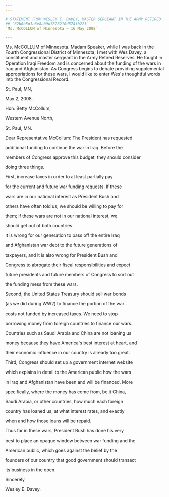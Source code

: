 ```yaml
---
---

# STATEMENT FROM WESLEY E. DAVEY, MASTER SERGEANT IN THE ARMY RETIRED  RESERVES
## `62b0b5d1a6e8ab9d7826210d574fb225`
`Ms. McCOLLUM of Minnesota — 16 May 2008`

---
```



Ms. McCOLLUM of Minnesota. Madam Speaker, while I was back in the 
Fourth Congressional District of Minnesota, I met with Wes Davey, a 
constituent and master sergeant in the Army Retired Reserves. He fought 
in Operation Iraqi Freedom and is concerned about the funding of the 
wars in Iraq and Afghanistan. As Congress begins to debate providing 
supplemental appropriations for these wars, I would like to enter Wes's 
thoughtful words into the Congressional Record.


























 St. Paul, MN,




























May 2, 2008.


 Hon. Betty McCollum,


 Western Avenue North,


 St. Paul, MN.



 Dear Representative McCollum:
The President has requested 


 additional funding to continue the war in Iraq. Before the 


 members of Congress approve this budget, they should consider 


 doing three things.



 First, increase taxes in order to at least partially pay 


 for the current and future war funding requests. If these 


 wars are in our national interest as President Bush and 


 others have often told us, we should be willing to pay for 


 them; if these wars are not in our national interest, we 


 should get out of both countries.



 It is wrong for our generation to pass off the entire Iraq 


 and Afghanistan war debt to the future generations of 


 taxpayers, and it is also wrong for President Bush and 


 Congress to abrogate their fiscal responsibilities and expect 


 future presidents and future members of Congress to sort out 


 the funding mess from these wars.



 Second, the United States Treasury should sell war bonds 


 (as we did during WW2) to finance the portion of the war 


 costs not funded by increased taxes. We need to stop 


 borrowing money from foreign countries to finance our wars. 


 Countries such as Saudi Arabia and China are not loaning us 


 money because they have America's best interest at heart, and 


 their economic influence in our country is already too great.



 Third, Congress should set up a government internet website 


 which explains in detail to the American public how the wars 


 in Iraq and Afghanistan have been and will be financed. More 


 specifically, where the money has come from, be it China, 


 Saudi Arabia, or other countries, how much each foreign 


 country has loaned us, at what interest rates, and exactly 


 when and how those loans will be repaid.



 Thus far in these wars, President Bush has done his very 


 best to place an opaque window between war funding and the 


 American public, which goes against the belief by the 


 founders of our country that good government should transact 


 its business in the open.





 Sincerely,


 Wesley E. Davey.
